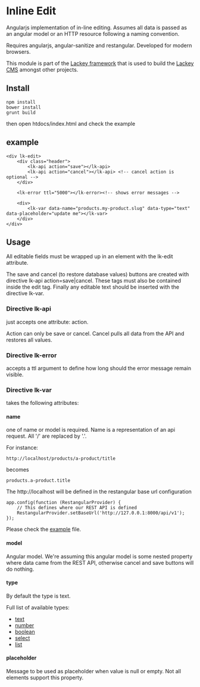 # Inline Edit
Angularjs implementation of in-line editing. Assumes all data is passed as an angular model or an HTTP resource following a naming convention.

Requires angularjs, angular-sanitize and restangular. Developed for modern browsers.

This module is part of the [Lackey framework](https://www.npmjs.com/package/lackey-framework) that is used to build the [Lackey CMS](http://lackey.io) amongst other projects.

## Install

    npm install
    bower install
    grunt build

then open htdocs/index.html and check the example

## example

    <div lk-edit>
        <div class="header">
            <lk-api action="save"></lk-api>
            <lk-api action="cancel"></lk-api> <!-- cancel action is optional -->
        </div>
    
        <lk-error ttl="5000"></lk-error><!-- shows error messages -->
        
        <div>
            <lk-var data-name="products.my-product.slug" data-type="text" data-placeholder="update me"></lk-var>
        </div>
    </div>

## Usage
All editable fields must be wrapped up in an element with the lk-edit attribute. 

The save and cancel (to restore database values) buttons are created with directive lk-api action=save|cancel. These tags must also be contained inside the edit tag.
Finally any editable text should be inserted with the directive lk-var.

### Directive lk-api
just accepts one attribute: action. 

Action can only be save or cancel. Cancel pulls all data from the API and restores all values.

### Directive lk-error
accepts a ttl argument to define how long should the error message remain visible.

### Directive lk-var
takes the following attributes:

#### name 
one of name or model is required. Name is a representation of an api request. All '/' are replaced by '.'.

For instance:
	
	http://localhost/products/a-product/title

becomes

	products.a-product.title

The http://localhost will be defined in the restangular base url configuration

	app.config(function (RestangularProvider) {
    	// This defines where our REST API is defined
    	RestangularProvider.setBaseUrl('http://127.0.0.1:8000/api/v1');
	});
Please check the [example](./lib/example.js) file.

#### model
Angular model. We're assuming this angular model is some nested property where data came from the REST API, otherwise cancel and save buttons will do nothing.

#### type
By default the type is text. 

Full list of available types:

- [text](./lib/directives/lk-var-types/text.md)
- [number](./lib/directives/lk-var-types/number.md)
- [boolean](./lib/directives/lk-var-types/boolean.md)
- [select](./lib/directives/lk-var-types/select.md)
- [list](./lib/directives/lk-var-types/list.md)

#### placeholder
Message to be used as placeholder when value is null or empty. Not all elements support this property.
